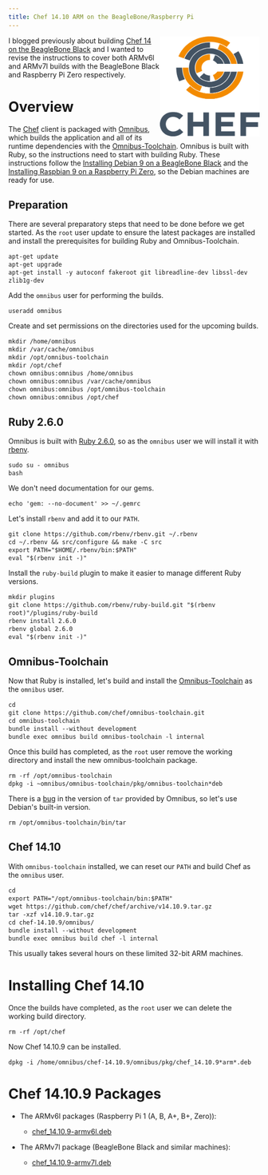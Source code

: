 ```yaml
---
title: Chef 14.10 ARM on the BeagleBone/Raspberry Pi
---
```


<a href="https://github.com/chef/chef"><img src="/assets/chef-logo.png" alt="Chef" width="200" height="200" align="right" /></a>

I blogged previously about building [Chef 14 on the BeagleBone Black](https://leastresistance.wordpress.com/2016/10/14/installing-debian-8-6-on-a-beaglebone-black/) and I wanted to revise the instructions to cover both ARMv6l and ARMv7l builds with the BeagleBone Black and Raspberry Pi Zero respectively.

# Overview

The [Chef](github.com/chef/chef) client is packaged with [Omnibus](http://github.com/chef/omnibus), which builds the application and all of its runtime dependencies with the [Omnibus-Toolchain](http://github.com/chef/omnibus-toolchain). Omnibus is built with Ruby, so the instructions need to start with building Ruby. These instructions follow the [Installing Debian 9 on a BeagleBone Black](/2019/01/29/installing-debian-9-7-on-a-beaglebone-black) and the [Installing Raspbian 9 on a Raspberry Pi Zero](/2019/01/30/installing-raspbian-9-6-on-a-raspberry-pi-zero), so the Debian machines are ready for use.

## Preparation

There are several preparatory steps that need to be done before we get started.
As the `root` user update to ensure the latest packages are installed and install the prerequisites for building Ruby and Omnibus-Toolchain.

    apt-get update
    apt-get upgrade
    apt-get install -y autoconf fakeroot git libreadline-dev libssl-dev zlib1g-dev

Add the `omnibus` user for performing the builds.

    useradd omnibus

Create and set permissions on the directories used for the upcoming builds.

    mkdir /home/omnibus
    mkdir /var/cache/omnibus
    mkdir /opt/omnibus-toolchain
    mkdir /opt/chef
    chown omnibus:omnibus /home/omnibus
    chown omnibus:omnibus /var/cache/omnibus
    chown omnibus:omnibus /opt/omnibus-toolchain
    chown omnibus:omnibus /opt/chef

## Ruby 2.6.0

Omnibus is built with <a href="https://www.ruby-lang.org/en/downloads/">Ruby 2.6.0</a>, so as the `omnibus` user we will install it with [rbenv](https://github.com/rbenv).

    sudo su - omnibus
    bash

We don't need documentation for our gems.

    echo 'gem: --no-document' >> ~/.gemrc

Let's install `rbenv` and add it to our `PATH`.

    git clone https://github.com/rbenv/rbenv.git ~/.rbenv
    cd ~/.rbenv && src/configure && make -C src
    export PATH="$HOME/.rbenv/bin:$PATH"
    eval "$(rbenv init -)"

Install the `ruby-build` plugin to make it easier to manage different Ruby versions.

    mkdir plugins
    git clone https://github.com/rbenv/ruby-build.git "$(rbenv root)"/plugins/ruby-build
    rbenv install 2.6.0
    rbenv global 2.6.0
    eval "$(rbenv init -)"

## Omnibus-Toolchain

Now that Ruby is installed, let's build and install the [Omnibus-Toolchain](https://github.com/chef/omnibus-toolchain) as the `omnibus` user.

    cd
    git clone https://github.com/chef/omnibus-toolchain.git
    cd omnibus-toolchain
    bundle install --without development
    bundle exec omnibus build omnibus-toolchain -l internal

Once this build has completed, as the `root` user remove the working directory and install the new omnibus-toolchain package.

    rm -rf /opt/omnibus-toolchain
    dpkg -i ~omnibus/omnibus-toolchain/pkg/omnibus-toolchain*deb

There is a [bug](https://github.com/chef/omnibus-toolchain/issues/73) in the version of `tar` provided by Omnibus, so let's use Debian's built-in version.

    rm /opt/omnibus-toolchain/bin/tar

## Chef 14.10

With `omnibus-toolchain` installed, we can reset our `PATH` and build Chef as the `omnibus` user.

    cd
    export PATH="/opt/omnibus-toolchain/bin:$PATH"
    wget https://github.com/chef/chef/archive/v14.10.9.tar.gz
    tar -xzf v14.10.9.tar.gz
    cd chef-14.10.9/omnibus/
    bundle install --without development
    bundle exec omnibus build chef -l internal

This usually takes several hours on these limited 32-bit ARM machines.

# Installing Chef 14.10

Once the builds have completed, as the `root` user we can delete the working build directory.

    rm -rf /opt/chef

Now Chef 14.10.9 can be installed.

    dpkg -i /home/omnibus/chef-14.10.9/omnibus/pkg/chef_14.10.9*arm*.deb

# Chef 14.10.9 Packages

- The ARMv6l packages (Raspberry Pi 1 (A, B, A+, B+, Zero)):
  - [chef_14.10.9-armv6l.deb](https://www.dropbox.com/s/ckqx9ltawdld074/chef_14.10.9-armv6l.deb?dl=0)

- The ARMv7l package (BeagleBone Black and similar machines):
  - [chef_14.10.9-armv7l.deb](https://www.dropbox.com/s/pilackg3ttbhmta/chef_14.10.9-armv7l.deb?dl=0)
